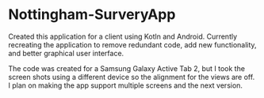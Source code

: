# Nottingham-SurveryApp

Created this application for a client using Kotln and Android. Currently recreating the application to remove redundant code, add new functionality, and better graphical user interface.

The code was created for a Samsung Galaxy Active Tab 2, but I took the screen shots using a different device so the alignment for the views are off.
I plan on making the app support multiple screens and the next version.
